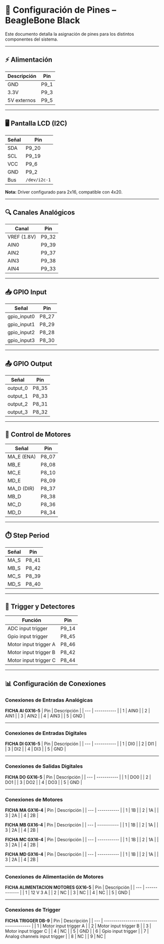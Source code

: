 # 🧰 Configuración de Pines – BeagleBone Black

Este documento detalla la asignación de pines para los distintos componentes del sistema.

---

## ⚡ Alimentación
| Descripción   | Pin     |
|---------------|---------|
| GND           | P9_1    |
| 3.3V          | P9_3    |
| 5V externos   | P9_5    |

---

## 🖥️ Pantalla LCD (I2C)
| Señal | Pin    |
|-------|--------|
| SDA   | P9_20 |
| SCL   | P9_19 |
| VCC   | P9_6  |
| GND   | P9_2  |
| Bus   | `/dev/i2c-1` |

**Nota:** Driver configurado para 2x16, compatible con 4x20.

---

## 🔍 Canales Analógicos
| Canal       | Pin   |
|-------------|--------|
| VREF (1.8V) | P9_32 |
| AIN0        | P9_39 |
| AIN2        | P9_37 |
| AIN3        | P9_38 |
| AIN4        | P9_33 |

---

## 📥 GPIO Input
| Señal       | Pin    |
|-------------|--------|
| gpio_input0 | P8_27  |
| gpio_input1 | P8_29  |
| gpio_input2 | P8_28  |
| gpio_input3 | P8_30  |

---

## 📤 GPIO Output
| Señal      | Pin    |
|------------|--------|
| output_0   | P8_35  |
| output_1   | P8_33  |
| output_2   | P8_31  |
| output_3   | P8_32  |

---

## 🚗 Control de Motores
| Señal         | Pin    |
|---------------|--------|
| MA_E (ENA)    | P8_07  |
| MB_E          | P8_08  |
| MC_E          | P8_10  |
| MD_E          | P8_09  |
| MA_D (DIR)    | P8_37  |
| MB_D          | P8_38  |
| MC_D          | P8_36  |
| MD_D          | P8_34  |
---

## ⏱️ Step Period
| Señal   | Pin    |
|---------|--------|
| MA_S    | P8_41  |
| MB_S    | P8_42  |
| MC_S    | P8_39  |
| MD_S    | P8_40  |

---

## 🚨 Trigger y Detectores
| Función                       | Pin   |
|------------------------------|--------|
| ADC input trigger            | P9_14  |
| Gpio input trigger           | P8_45  |
| Motor input trigger A        | P8_46  |
| Motor input trigger B        | P8_42  |
| Motor input trigger C        | P8_44  |

---

## 📊 Configuración de Conexiones

### Conexiones de Entradas Analógicas

**FICHA AI GX16-5**
| Pin | Descripción |
| --- | ----------- |
| 1   | AIN0        |
| 2   | AIN1        |
| 3   | AIN2        |
| 4   | AIN3        |
| 5   | GND         |

---

### Conexiones de Entradas Digitales

**FICHA DI GX16-5**
| Pin | Descripción |
| --- | ----------- |
| 1   | DI0         |
| 2   | DI1         |
| 3   | DI2         |
| 4   | DI3         |
| 5   | GND         |

---

### Conexiones de Salidas Digitales

**FICHA DO GX16-5**
| Pin | Descripción |
| --- | ----------- |
| 1   | DO0         |
| 2   | DO1         |
| 3   | DO2         |
| 4   | DO3         |
| 5   | GND         |

---

### Conexiones de Motores

**FICHA MA GX16-4**
| Pin | Descripción |
| --- | ----------- |
| 1   | 1B          |
| 2   | 1A          |
| 3   | 2A          |
| 4   | 2B          |

**FICHA MB GX16-4**
| Pin | Descripción |
| --- | ----------- |
| 1   | 1B          |
| 2   | 1A          |
| 3   | 2A          |
| 4   | 2B          |

**FICHA MC GX16-4**
| Pin | Descripción |
| --- | ----------- |
| 1   | 1B          |
| 2   | 1A          |
| 3   | 2A          |
| 4   | 2B          |

**FICHA MD GX16-4**
| Pin | Descripción |
| --- | ----------- |
| 1   | 1B          |
| 2   | 1A          |
| 3   | 2A          |
| 4   | 2B          |

---

### Conexiones de Alimentación de Motores

**FICHA ALIMENTACION MOTORES GX16-5**
| Pin | Descripción   |
| --- | ------------- |
| 1   | 12 V 3 A      |
| 2   | NC            |
| 3   | NC            |
| 4   | NC            |
| 5   | GND           |

---

### Conexiones de Trigger

**FICHA TRIGGER DB-9**
| Pin | Descripción                              |
| --- | ---------------------------------------- |
| 1   | Motor input trigger A                   |
| 2   | Motor input trigger B                   |
| 3   | Motor input trigger C                   |
| 4   | NC                                      |
| 5   | GND                                     |
| 6   | Gpio input trigger                      |
| 7   | Analog channels input trigger           |
| 8   | NC                                      |
| 9   | NC                                      |

